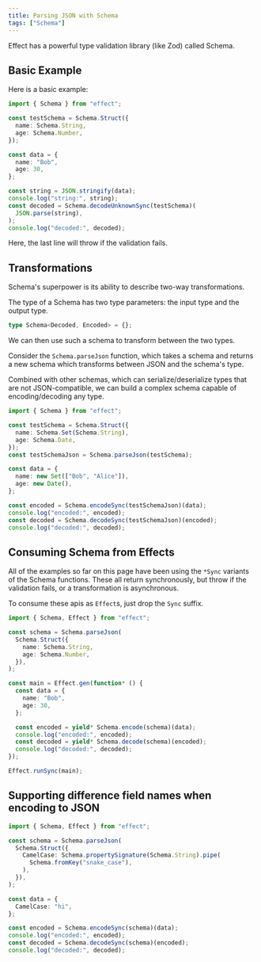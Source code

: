 ```yaml
---
title: Parsing JSON with Schema
tags: ["Schema"]
---
```


Effect has a powerful type validation library (like Zod) called Schema.

## Basic Example

Here is a basic example:

```ts twoslash withOutput
import { Schema } from "effect";

const testSchema = Schema.Struct({
  name: Schema.String,
  age: Schema.Number,
});

const data = {
  name: "Bob",
  age: 30,
};

const string = JSON.stringify(data);
console.log("string:", string);
const decoded = Schema.decodeUnknownSync(testSchema)(
  JSON.parse(string),
);
console.log("decoded:", decoded);
```

Here, the last line will throw if the validation fails.

## Transformations

Schema's superpower is its ability to describe two-way transformations.

The type of a Schema has two type parameters: the input type and the output type.

```ts twoslash
type Schema<Decoded, Encoded> = {};
```

We can then use such a schema to transform between the two types.

Consider the `Schema.parseJson` function, which takes a schema and returns a new schema which transforms between JSON and the schema's type.

Combined with other schemas, which can serialize/deserialize types that are not JSON-compatible, we can build a complex schema capable of encoding/decoding any type.

```ts twoslash withOutput
import { Schema } from "effect";

const testSchema = Schema.Struct({
  name: Schema.Set(Schema.String),
  age: Schema.Date,
});
const testSchemaJson = Schema.parseJson(testSchema);

const data = {
  name: new Set(["Bob", "Alice"]),
  age: new Date(),
};

const encoded = Schema.encodeSync(testSchemaJson)(data);
console.log("encoded:", encoded);
const decoded = Schema.decodeSync(testSchemaJson)(encoded);
console.log("decoded:", decoded);
```

## Consuming Schema from Effects

All of the examples so far on this page have been using the `*Sync` variants of the Schema functions. These all return synchronously, but throw if the validation fails, or a transformation is asynchronous.

To consume these apis as `Effect`s, just drop the `Sync` suffix.

```ts twoslash withOutput
import { Schema, Effect } from "effect";

const schema = Schema.parseJson(
  Schema.Struct({
    name: Schema.String,
    age: Schema.Number,
  }),
);

const main = Effect.gen(function* () {
  const data = {
    name: "Bob",
    age: 30,
  };

  const encoded = yield* Schema.encode(schema)(data);
  console.log("encoded:", encoded);
  const decoded = yield* Schema.decode(schema)(encoded);
  console.log("decoded:", decoded);
});

Effect.runSync(main);
```

## Supporting difference field names when encoding to JSON

```ts twoslash withOutput
import { Schema, Effect } from "effect";

const schema = Schema.parseJson(
  Schema.Struct({
    CamelCase: Schema.propertySignature(Schema.String).pipe(
      Schema.fromKey("snake_case"),
    ),
  }),
);

const data = {
  CamelCase: "hi",
};

const encoded = Schema.encodeSync(schema)(data);
console.log("encoded:", encoded);
const decoded = Schema.decodeSync(schema)(encoded);
console.log("decoded:", decoded);
```
